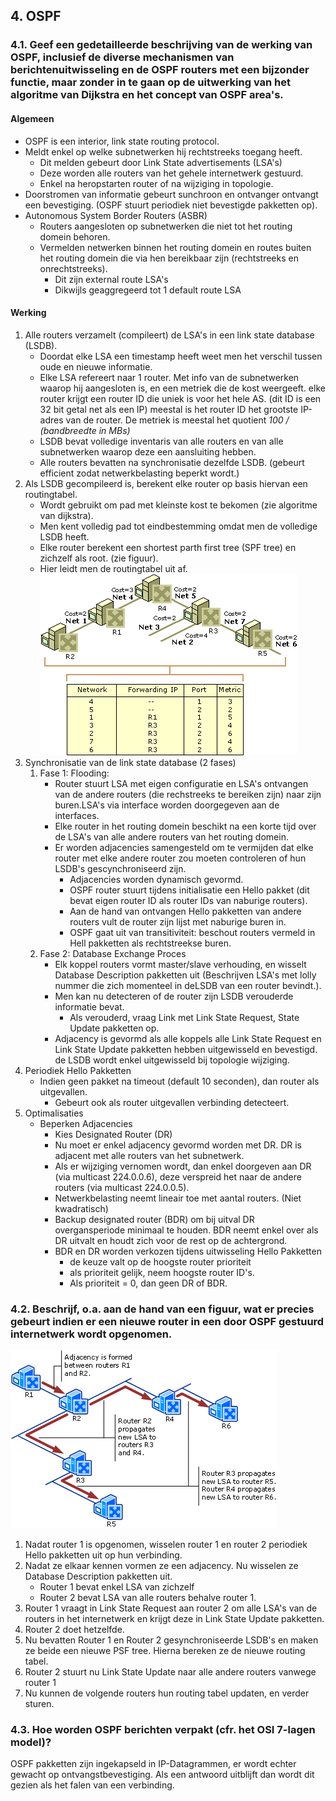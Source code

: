 ## 4. OSPF
### 4.1. Geef een gedetailleerde beschrijving van de werking van OSPF, inclusief de diverse mechanismen van berichtenuitwisseling en de OSPF routers met een bijzonder functie, maar zonder in te gaan op de uitwerking van het algoritme van Dijkstra en het concept van OSPF area's.
#### Algemeen
* OSPF is een interior, link state routing protocol.
* Meldt enkel op welke subnetwerken hij rechtstreeks toegang heeft.
    * Dit melden gebeurt door Link State advertisements (LSA's)
    * Deze worden alle routers van het gehele internetwerk gestuurd.
    * Enkel na heropstarten router of na wijziging in topologie.
*  Doorstromen van informatie gebeurt sunchroon en ontvanger ontvangt een bevestiging. (OSPF  stuurt periodiek niet bevestigde pakketten op).
*  Autonomous System Border Routers (ASBR)
    *  Routers aangesloten op subnetwerken die niet tot het routing domein behoren.
    *  Vermelden netwerken binnen het routing domein  en routes buiten het routing domein die via hen bereikbaar zijn (rechtstreeks en onrechtstreeks). 
        *  Dit zijn external route LSA's
        *  Dikwijls geaggregeerd tot 1 default route LSA

#### Werking
1. Alle routers verzamelt (compileert) de LSA's in een link state database (LSDB).
    * Doordat elke LSA een timestamp heeft weet men het verschil tussen oude en nieuwe informatie.
    * Elke LSA refereert naar 1 router. Met info van de subnetwerken waarop hij aangesloten is, en een metriek die de kost weergeeft. elke router krijgt een router ID die uniek is voor het hele AS. (dit ID is een 32 bit getal net als een IP) meestal is het router ID het grootste IP-adres van de router. De metriek is meestal het quotient *100 / (bandbreedte in MBs)*
    * LSDB bevat volledige inventaris van alle routers en van alle subnetwerken waarop deze een aansluiting hebben.
    * Alle routers bevatten na synchronisatie dezelfde LSDB. (gebeurt efficient zodat netwerkbelasting beperkt wordt.)
2. Als LSDB gecompileerd is, berekent elke router op basis hiervan een routingtabel.
    * Wordt gebruikt om pad met kleinste kost te bekomen (zie algoritme van dijkstra).
    * Men kent volledig pad tot eindbestemming omdat men de volledige LSDB heeft.
    * Elke router berekent een shortest parth first tree (SPF tree) en zichzelf als root. (zie figuur).
    * Hier leidt men de routingtabel uit af.<br />
![](IC212787.gif)
3. Synchronisatie van de link state database (2 fases)
    1. Fase 1: Flooding: 
        * Router stuurt LSA met eigen configuratie en LSA's ontvangen van de andere routers (die rechstreeks te bereiken zijn) naar zijn buren.LSA's via interface worden doorgegeven aan de interfaces.
        * Elke router in het routing domein beschikt na een korte tijd over de LSA's van alle andere routers van het routing domein.
        * Er worden adjacencies samengesteld om te vermijden dat elke router met elke andere router zou moeten controleren of hun LSDB's gescynchroniseerd zijn.
            * Adjacencies worden dynamisch gevormd.
            * OSPF router stuurt tijdens initialisatie een Hello pakket (dit bevat eigen router ID als router IDs van naburige routers).
            * Aan de hand van ontvangen Hello pakketten van andere routers vult de router zijn lijst met naburige buren in.
            * OSPF gaat uit van transitiviteit: beschout routers vermeld in Hell pakketten als rechtstreekse buren.
    2. Fase 2: Database Exchange Proces
        *  Elk koppel routers vormt master/slave verhouding, en wisselt Database Description pakketten uit (Beschrijven LSA's met lolly nummer die zich momenteel in deLSDB van een router bevindt.).
        *  Men kan nu detecteren of de router zijn LSDB verouderde informatie bevat.
            * Als verouderd, vraag Link met Link State Request, State Update pakketten op.
        * Adjacency is gevormd als alle koppels alle Link State Request en Link State Update pakketten hebben uitgewisseld en bevestigd. de LSDB wordt enkel uitgewisseld bij topologie wijziging.
4. Periodiek Hello Pakketten 
    * Indien geen pakket na timeout (default 10 seconden), dan router als uitgevallen.
        * Gebeurt ook als router uitgevallen verbinding detecteert. 
5. Optimalisaties
    * Beperken Adjacencies
        * Kies Designated Router (DR)
        * Nu moet er enkel adjacency gevormd worden met DR. DR is adjacent met alle routers van het subnetwerk.
        * Als er wijziging vernomen wordt, dan enkel doorgeven aan DR (via multicast 224.0.0.6), deze verspreid het naar de andere routers (via multicast 224.0.0.5).
        * Netwerkbelasting neemt lineair toe met aantal routers. (Niet kwadratisch)
        * Backup designated router (BDR) om bij uitval DR overgansperiode minimaal te houden. BDR neemt enkel over als DR uitvalt en houdt zich voor de rest op de achtergrond.
        * BDR en DR worden verkozen tijdens uitwisseling Hello Pakketten
            * de keuze valt op de hoogste router prioriteit
            * als prioriteit gelijk, neem hoogste router ID's.
            * Als prioriteit = 0, dan geen DR of BDR.


### 4.2. Beschrijf, o.a. aan de hand van een figuur, wat er precies gebeurt indien er een nieuwe router in een door OSPF gestuurd internetwerk wordt opgenomen.
![](IC195509.gif)

1. Nadat router 1 is opgenomen, wisselen router 1 en router 2 periodiek Hello pakketten uit op hun verbinding.
2. Nadat ze elkaar kennen vormen ze een adjacency. Nu wisselen ze Database Description pakketten uit.
    * Router 1 bevat enkel LSA van zichzelf
    * Router 2 bevat LSA van alle routers behalve router 1.
3. Router 1 vraagt in Link State Request aan router 2 om alle LSA's van de routers in het internetwerk en krijgt deze in Link State Update pakketten.
4. Router 2 doet hetzelfde.
5. Nu bevatten Router 1 en Router 2 gesynchroniseerde LSDB's en maken ze beide een nieuwe PSF tree. Hierna bereken ze de nieuwe routing tabel.
6. Router 2 stuurt nu Link State Update naar alle andere routers vanwege router 1
7. Nu kunnen de volgende routers hun routing tabel updaten, en verder sturen.

### 4.3. Hoe worden OSPF berichten verpakt (cfr. het OSI 7-lagen model)?
OSPF pakketten zijn ingekapseld in IP-Datagrammen, er wordt echter gewacht op ontvangstbevestiging. Als een antwoord uitblijft dan wordt dit gezien als het falen van een verbinding.